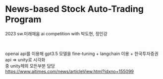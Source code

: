 # News-based Stock Auto-Trading Program
2023 sw.미래채움 ai competition with 박도현, 정인강

<br>

openai api를 이용해 gpt3.5 모델을 fine-tuning + langchain 이용 + 한국투자증권 api => unity로 시각화
<br>
중 unity제외 모든부분 담당
<br>
<https://www.aitimes.com/news/articleView.html?idxno=155099>
